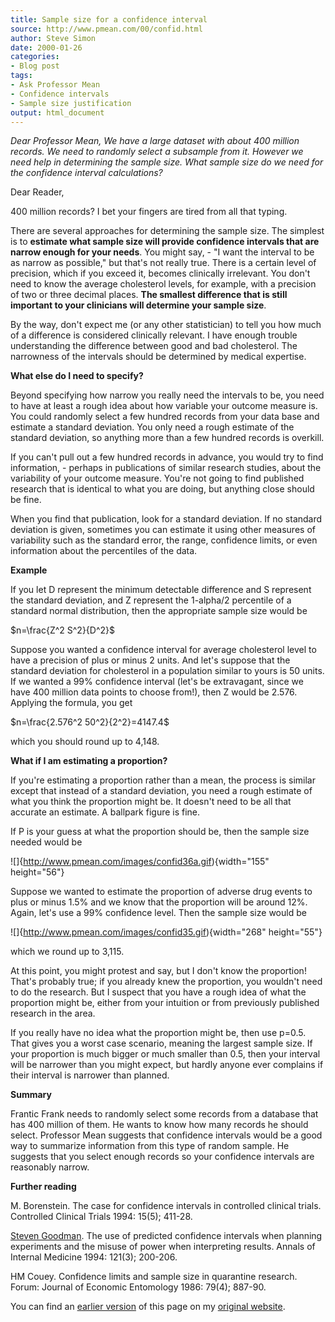 ```yaml
---
title: Sample size for a confidence interval
source: http://www.pmean.com/00/confid.html
author: Steve Simon
date: 2000-01-26
categories:
- Blog post
tags:
- Ask Professor Mean
- Confidence intervals
- Sample size justification
output: html_document
---
```

*Dear Professor Mean, We have a large dataset with about 400 million records. We need to randomly select a subsample from it. However we need help in determining the sample size. What sample size do we need for the confidence interval calculations?*

<!---More--->

Dear Reader,

400 million records? I bet your fingers are tired from all that typing.

There are several approaches for determining the sample size. The simplest is to **estimate what sample size will provide confidence intervals that are narrow enough for your needs**. You might say, - "I want the interval to be as narrow as possible," but that's not really true. There is a certain level of precision, which if you exceed it, becomes clinically irrelevant. You don't need to know the average cholesterol levels, for example, with a precision of two or three decimal places. **The smallest difference that is still important to your clinicians will determine your sample size**.

By the way, don't expect me (or any other statistician) to tell you how much of a difference is considered clinically relevant. I have enough trouble understanding the difference between good and bad cholesterol. The narrowness of the intervals should be determined by medical expertise.

**What else do I need to specify?**

Beyond specifying how narrow you really need the intervals to be, you need to have at least a rough idea about how variable your outcome measure is. You could randomly select a few hundred records from your data base and estimate a standard deviation. You only need a rough estimate of the standard deviation, so anything more than a few hundred records is overkill.

If you can't pull out a few hundred records in advance, you would try to find information, - perhaps in publications of similar research studies, about the variability of your outcome measure. You're not going to find published research that is identical to what you are doing, but anything close should be fine.

When you find that publication, look for a standard deviation. If no standard deviation is given, sometimes you can estimate it using other measures of variability such as the standard error, the range, confidence limits, or even information about the percentiles of the data.

**Example**

If you let D represent the minimum detectable difference and S represent the standard deviation, and Z represent the 1-alpha/2 percentile of a standard normal distribution, then the appropriate sample size would be

$n=\frac{Z^2 S^2}{D^2}$

Suppose you wanted a confidence interval for average cholesterol level to have a precision of plus or minus 2 units. And let's suppose that the standard deviation for cholesterol in a population similar to yours is 50 units. If we wanted a 99% confidence interval (let's be extravagant, since we have 400 million data points to choose from!), then Z would be 2.576. Applying the formula, you get

$n=\frac{2.576^2 50^2}{2^2}=4147.4$

which you should round up to 4,148.

**What if I am estimating a proportion?**

If you're estimating a proportion rather than a mean, the process is similar except that instead of a standard deviation, you need a rough estimate of what you think the proportion might be. It doesn't need to be all that accurate an estimate. A ballpark figure is fine.

If P is your guess at what the proportion should be, then the sample size needed would be

![]{http://www.pmean.com/images/confid36a.gif){width="155" height="56"}

Suppose we wanted to estimate the proportion of adverse drug events to plus or minus 1.5% and we know that the proportion will be around 12%. Again, let's use a 99% confidence level. Then the sample size would be

![]{http://www.pmean.com/images/confid35.gif){width="268" height="55"}

which we round up to 3,115.

At this point, you might protest and say, but I don't know the proportion! That's probably true; if you already knew the proportion, you wouldn't need to do the research. But I suspect that you have a rough idea of what the proportion might be, either from your intuition or from previously published research in the area.

If you really have no idea what the proportion might be, then use p=0.5. That gives you a worst case scenario, meaning the largest sample size. If your proportion is much bigger or much smaller than 0.5, then your interval will be narrower than you might expect, but hardly anyone ever complains if their interval is narrower than planned.

**Summary**

Frantic Frank needs to randomly select some records from a database that has 400 million of them. He wants to know how many records he should select. Professor Mean suggests that confidence intervals would be a good way to summarize information from this type of random sample. He suggests that you select enough records so your confidence intervals are reasonably narrow.

**Further reading**

M. Borenstein. The case for confidence intervals in controlled clinical trials. Controlled Clinical Trials 1994: 15(5); 411-28.
    
[Steven Goodman][goo1]. The use of predicted confidence intervals when planning experiments and the misuse of power when interpreting results. Annals of Internal Medicine 1994: 121(3); 200-206.

[goo1]: http://www.annals.org/cgi/content/full/121/3/200
    
HM Couey. Confidence limits and sample size in quarantine research. Forum: Journal of Economic Entomology 1986: 79(4); 887-90.

You can find an [earlier version][sim1] of this page on my [original website][sim2].

[sim1]: http://www.pmean.com/00/confid.html
[sim2]: http://www.pmean.com/original_site.html
